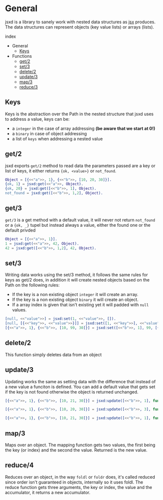 General
=======
jsxd is a library to sanely work with nested data structures as [jsx](https://github.com/talentdeficit/jsx) produces. The data structures can represent objects (key value lists) or arrays (lists).


index

* General
  - [Keys](#Keys)
* Functions
  - [get/2](#get-2)
  - [set/3](#set-3)
  - [delete/2](#delete-2)
  - [update/3](#update-3)
  - [map/3](#map-3)
  - [reduce/3](#reduce-3)



Keys
----
Keys is the abstraction over the Path in the nested structure that jsxd uses to address a value, keys can be:
* a `integer` in the case of array addressing **(be aware that we start at 0!)**
* a `binary` in case of object addressing
* a list of `keys` when addressing a nested value

get/2
------------

jsxd exports `get/2` method to read data the parameters passed are a key or list of keys, it either returns `{ok, <value>}` or `not_found`.

```erlang
Object = [{<<"a">>, 1}, {<<"b">>, [10, 20, 30]}].
{ok, 1} = jsxd:get(<<"a">>, Object).
{ok, 20} = jsxd:get([<<"b">>, 1], Object).
not_found = jsxd:get([<<"b">>, 1,2], Object).
```

get/3
------------

`get/3` is a get method with a default value, it will never not return `not_found` or a `{ok, _}` tupel but instead always a value, either the found one or the default privded

```erlang
Object = [{<<"a">>, 1}].
1 = jsxd:get(<<"a">>, 42, Object).
42 = jsxd:get([<<"b">>, 1,2], 42, Object).
```



set/3
------------

Writing data works using the set/3 method, it follows the same rules for keys as get/2 does, in addition it will create nested objects based on the Path on the following rules:

* If the key is a non existing object `integer` it will create an array.
* If the key is a non existing object `binary` it will create an object.
* If a array index is given that isn't existing yet it will padded with `null` values.

```erlang
[null, <<"value">>] = jsxd:set(1, <<"value">>, []).
[null, [{<<"key">>, <<"value">>}]] = jsxd:set([1, <<"key">>], <<"value">>, []).
[{<<"a">>, 1}, {<<"b">>, [10, 99, 30]}] = jsxd:set([<<"b">>, 1], 99, [{<<"a">>, 1}, {<<"b">>, [10, 20, 30]}]).
```

delete/2
--------
This function simply deletes data from an object

update/3
-------------
Updating works the same as setting data with the difference that instead of a new value a funciton is defined. You can add a default value that gets set if the key is not found otherwise the object is returned unchanged.

```erlang
[{<<"a">>, 1}, {<<"b">>, [10, 21, 30]}] = jsxd:update([<<"b">>, 1], fun(X) -> X+1 end, [{<<"a">>, 1}, {<<"b">>, [10, 20, 30]}]).

[{<<"a">>, 1}, {<<"b">>, [10, 20, 30]}] = jsxd:update([<<"b">>, 3], fun(X) -> X+1 end, [{<<"a">>, 1}, {<<"b">>, [10, 20, 30]}]).

[{<<"a">>, 1}, {<<"b">>, [10, 21, 30]}] = jsxd:update([<<"b">>, 1], fun(X) -> X+1 end, [{<<"a">>, 1}, {<<"b">>, [10, 20, 30]}]).
```

map/3
-----
Maps over an object. The mapping function gets two values, the first being the key (or index) and the second the value. Returned is the new value.

reduce/4
--------
Reduces over an object, in the way `foldl` or `foldr` does, it's called reduced since order isn't guaranteed in objects, internally so it uses foldl. The reduce function gets three arguments, the key or index, the value and the accumulator, it returns a new accumulator.